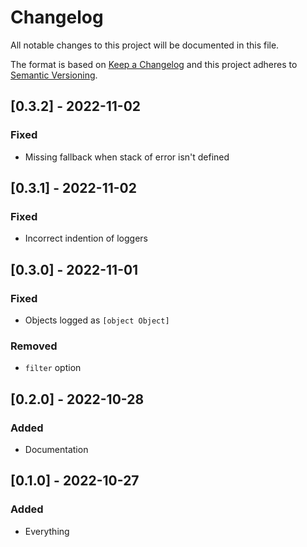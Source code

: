 # Changelog

All notable changes to this project will be documented in this file.

The format is based on [Keep a Changelog](http://keepachangelog.com/en/1.0.0/) and this project adheres to [Semantic Versioning](http://semver.org/spec/v2.0.0.html).

## [0.3.2] - 2022-11-02

### Fixed

- Missing fallback when stack of error isn't defined

## [0.3.1] - 2022-11-02

### Fixed

- Incorrect indention of loggers

## [0.3.0] - 2022-11-01

### Fixed

- Objects logged as `[object Object]`

### Removed

- `filter` option

## [0.2.0] - 2022-10-28

### Added

- Documentation

## [0.1.0] - 2022-10-27

### Added

- Everything

